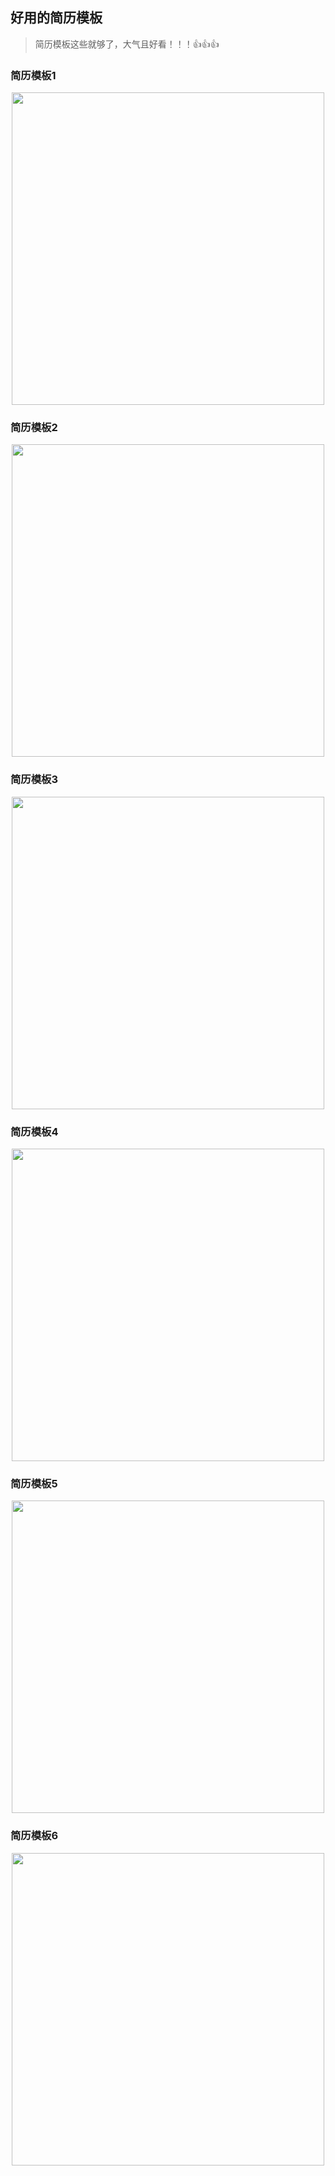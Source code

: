 ## 好用的简历模板
>  简历模板这些就够了，大气且好看！！！👍👍👍
### 简历模板1
<div align="center">
    <p>
        <a href="https://github.com/wuyoueeee/CS_Job_Guide" target="_blank">
            <img src="https://cs-job-guide.oss-cn-beijing.aliyuncs.com/image/20230521235408.png" width="500" />
        </a>
    </p>
</div>

### 简历模板2
<div align="center">
    <p>
        <a href="https://github.com/wuyoueeee/CS_Job_Guide" target="_blank">
            <img src="https://cs-job-guide.oss-cn-beijing.aliyuncs.com/image/20230522001112.png" width="500" />
        </a>
    </p>
</div>

### 简历模板3
<div align="center">
    <p>
        <a href="https://github.com/wuyoueeee/CS_Job_Guide" target="_blank">
            <img src="https://cs-job-guide.oss-cn-beijing.aliyuncs.com/image/20230522002709.png" width="500" />
        </a>
    </p>
</div>

### 简历模板4
<div align="center">
    <p>
        <a href="https://github.com/wuyoueeee/CS_Job_Guide" target="_blank">
            <img src="https://cs-job-guide.oss-cn-beijing.aliyuncs.com/image/20230522002318.png" width="500" />
        </a>
    </p>
</div>

### 简历模板5
<div align="center">
    <p>
        <a href="https://github.com/wuyoueeee/CS_Job_Guide" target="_blank">
            <img src="https://cs-job-guide.oss-cn-beijing.aliyuncs.com/image/20230522001812.png" width="500" />
        </a>
    </p>
</div>

### 简历模板6
<div align="center">
    <p>
        <a href="https://github.com/wuyoueeee/CS_Job_Guide" target="_blank">
            <img src="https://cs-job-guide.oss-cn-beijing.aliyuncs.com/image/20230522000118.png" width="500" />
        </a>
    </p>
</div>